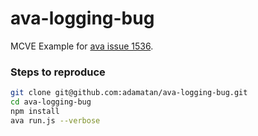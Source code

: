 # ava-logging-bug
MCVE Example for [ava issue 1536](https://github.com/avajs/ava/issues/1536).

### Steps to reproduce

```bash
git clone git@github.com:adamatan/ava-logging-bug.git
cd ava-logging-bug
npm install
ava run.js --verbose
```
